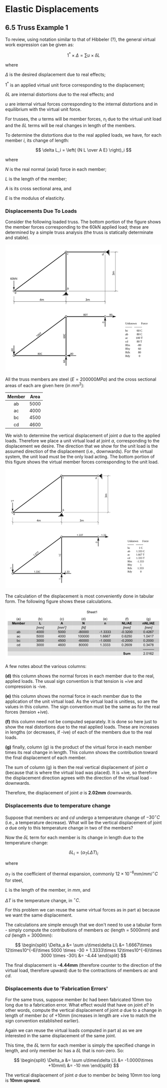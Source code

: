 # Elastic Displacements

## 6.5 Truss Example 1


To review, using notation similar to that of Hibbeler (?), 
the general virtual work expression
can be given as:

$$
1^* \times \Delta = \sum u \times \delta L
$$

where

$\Delta$
  is the desired displacement due to real effects; 

$1^*$ 
  is an applied virtual unit force corresponding
  to the displacement; 

$\delta L$ 
  are internal distortions due to the real effects; and 

$u$
  are internal virtual forces corresponding to the
  internal distortions and in equilibrium with the virtual unit force.

For trusses, the $u$ terms will be member forces, $n_i$ due to the virtual 
unit load
and the $\delta L$ terms will be real changes in length of the members.

To determine the distortions due to the real applied loads, we have, 
for each member $i$, its change of length:

$$
   \delta L_i = \left( {N L \over A E} \right)_i
$$

where

$N$
  is the real normal (axial) force in each member;

$L$
  is the length of the member;

$A$
  is its cross sectional area, and

$E$
  is the modulus of elasticity.

### Displacements Due To Loads

Consider the following loaded truss.  The bottom portion of the figure
shows the member forces corresponding to the 60kN applied load; these
are determined by a simple truss analysis (the truss is statically
determinate and stable).

![Figure](../../../../../images/virtualwork/virtualforce/planetrusses/examples/truss1.svg)

All the truss members are steel ($E = 200 000 MPa$) and the cross
sectional areas of each are given here (in $mm^2$):

| Member      |   Area  |
|:-----------:|:-------:|
| ab          |   5000  |
| ac          |   4000  |
| bc          |   4500  |
| cd          |   4600  |


We wish to determine the vertical displacement of joint _a_ due to the
applied loads.  Therefore we place a unit virtual load at joint _a_,
corresponding to the displacement we desire.  The direction that we
show for the unit load is the assumed direction of the displacement
(i.e., downwards).  For the virtual system, the unit load must be the
only load acting.  The bottom portion of this figure shows the virtual
member forces corresponding to the unit load.

![Figure](../../../../../images/virtualwork/virtualforce/planetrusses/examples/truss1-virtual.svg)

The calculation of the displacement is most conveniently done in tabular form.
The following figure shows these calculations.

![Figure](../../../../../images/virtualwork/virtualforce/planetrusses/examples/truss1-table.svg)

A few notes about the various columns:

**(d)**
   this column shows the normal forces in each member due to the real, applied loads.  The usual sign convention is that tension is +ive and compression is -ive.

**(e)**
   this column shows the normal force in each member due to the application of the unit virtual load.  As the virtual load is unitless, so are the values in this column.  The sign convention must be the same as for the real forces (tension +ive).

**(f)**
   this column need not be computed separately.  It is done so here just to show the real distortions due to the real applied loads.  These are increases in lengths (or decreases, if -ive) of each of the members due to the real loads.

**(g)**
   finally, column (g) is the product of the virtual force in each member times its real change in length.  This column shows the contribution toward the final displacement of each member.

The sum of column (g) is then the real vertical displacement of joint
_a_ (because that is where the virtual load was placed).  It is +ive,
so therefore the displacement direction agrees with the direction of
the virtual load - downwards.

Therefore, the displacement of joint *a* is **2.02mm** downwards.

### Displacements due to temperature change

Suppose that members _ac_ and _cd_ undergo a temperature change of
$-30^\circ C$ (i.e., a temperature decrease).  What will be the
vertical displacement of joint _a_ due only to this temperature change
in two of the members?

Now the $\delta L$ term for each member is its change in length due
to the temperature change:

$$   
\delta L_i = \left( \alpha_T L \Delta T \right)_i
$$

where

$\alpha_T$
   is the coefficient of thermal expansion, commonly $12\times10^{-6} mm/mm/{}^\circ C$ for steel,

$L$
   is the length of the member, in _mm_, and

$\Delta T$
   is the temperature change, in ${}^\circ C$.

For this problem we can reuse the same virtual forces as in part a)
because we want the same displacement.

The calculations are simple enough that we don't need to use a tabular
form - simply compute the contributions of members _ac_ (length =
5000mm) and _cd_ (length = 3000mm):

$$   
\begin{split}
   \Delta_a &= \sum u\times\delta L\\
            &= 1.6667\times 12\times10^{-6}\times 5000 \times -30 +
               1.3333\times 12\times10^{-6}\times 3000 \times -30\\
            &= -4.44
   \end{split}
$$

The final displacement is **-4.44mm** (therefore counter to the
direction of the virtual load, therefore upward) due to the
contractions of members _ac_ and _cd_.


### Displacements due to 'Fabrication Errors'

For the same truss, suppose member _bc_ had been fabricated 10mm too
long due to a fabrication error.  What effect would that have on joint
_a_?  In other words, compute the vertical displacement of joint _a_
due to a change in length of member _bc_ of +10mm (increases in length
are +ive to match the sign convention established earlier).

Again we can reuse the virtual loads computed in part a) as we are
interested in the same displacement of the same joint.

This time, the $\delta L$ term for each member is simply the specified
change in length, and only member _bc_ has a $\delta L$ that is
non-zero.  So:

$$   
\begin{split}
   \Delta_a &= \sum u\times\delta L\\
             &= -1.0000\times +10mm\\
             &= -10 mm
   \end{split}
$$

The vertical displacement of joint _a_ due to member _bc_ being 10mm too 
long is **10mm upward**.

